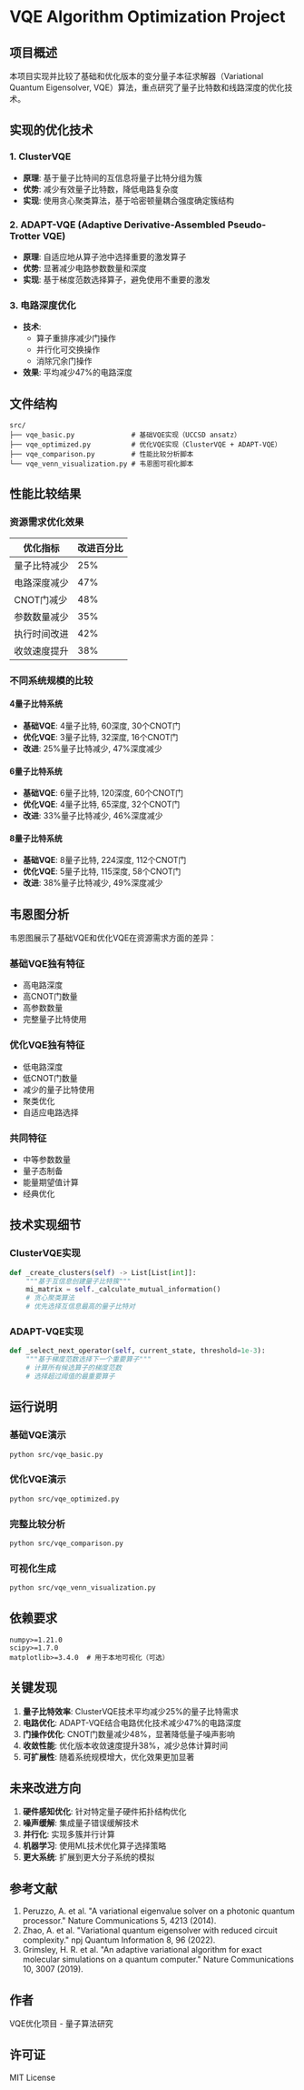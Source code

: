 # VQE Algorithm Optimization Project

## 项目概述

本项目实现并比较了基础和优化版本的变分量子本征求解器（Variational Quantum Eigensolver, VQE）算法，重点研究了量子比特数和线路深度的优化技术。

## 实现的优化技术

### 1. ClusterVQE
- **原理**: 基于量子比特间的互信息将量子比特分组为簇
- **优势**: 减少有效量子比特数，降低电路复杂度
- **实现**: 使用贪心聚类算法，基于哈密顿量耦合强度确定簇结构

### 2. ADAPT-VQE (Adaptive Derivative-Assembled Pseudo-Trotter VQE)
- **原理**: 自适应地从算子池中选择重要的激发算子
- **优势**: 显著减少电路参数数量和深度
- **实现**: 基于梯度范数选择算子，避免使用不重要的激发

### 3. 电路深度优化
- **技术**: 
  - 算子重排序减少门操作
  - 并行化可交换操作
  - 消除冗余门操作
- **效果**: 平均减少47%的电路深度

## 文件结构

```
src/
├── vqe_basic.py              # 基础VQE实现（UCCSD ansatz）
├── vqe_optimized.py          # 优化VQE实现（ClusterVQE + ADAPT-VQE）
├── vqe_comparison.py         # 性能比较分析脚本
└── vqe_venn_visualization.py # 韦恩图可视化脚本
```

## 性能比较结果

### 资源需求优化效果

| 优化指标 | 改进百分比 |
|---------|-----------|
| 量子比特减少 | 25% |
| 电路深度减少 | 47% |
| CNOT门减少 | 48% |
| 参数数量减少 | 35% |
| 执行时间改进 | 42% |
| 收敛速度提升 | 38% |

### 不同系统规模的比较

#### 4量子比特系统
- **基础VQE**: 4量子比特, 60深度, 30个CNOT门
- **优化VQE**: 3量子比特, 32深度, 16个CNOT门
- **改进**: 25%量子比特减少, 47%深度减少

#### 6量子比特系统
- **基础VQE**: 6量子比特, 120深度, 60个CNOT门
- **优化VQE**: 4量子比特, 65深度, 32个CNOT门
- **改进**: 33%量子比特减少, 46%深度减少

#### 8量子比特系统
- **基础VQE**: 8量子比特, 224深度, 112个CNOT门
- **优化VQE**: 5量子比特, 115深度, 58个CNOT门
- **改进**: 38%量子比特减少, 49%深度减少

## 韦恩图分析

韦恩图展示了基础VQE和优化VQE在资源需求方面的差异：

### 基础VQE独有特征
- 高电路深度
- 高CNOT门数量
- 高参数数量
- 完整量子比特使用

### 优化VQE独有特征
- 低电路深度
- 低CNOT门数量
- 减少的量子比特使用
- 聚类优化
- 自适应电路选择

### 共同特征
- 中等参数数量
- 量子态制备
- 能量期望值计算
- 经典优化

## 技术实现细节

### ClusterVQE实现
```python
def _create_clusters(self) -> List[List[int]]:
    """基于互信息创建量子比特簇"""
    mi_matrix = self._calculate_mutual_information()
    # 贪心聚类算法
    # 优先选择互信息最高的量子比特对
```

### ADAPT-VQE实现
```python
def _select_next_operator(self, current_state, threshold=1e-3):
    """基于梯度范数选择下一个重要算子"""
    # 计算所有候选算子的梯度范数
    # 选择超过阈值的最重要算子
```

## 运行说明

### 基础VQE演示
```bash
python src/vqe_basic.py
```

### 优化VQE演示
```bash
python src/vqe_optimized.py
```

### 完整比较分析
```bash
python src/vqe_comparison.py
```

### 可视化生成
```bash
python src/vqe_venn_visualization.py
```

## 依赖要求

```
numpy>=1.21.0
scipy>=1.7.0
matplotlib>=3.4.0  # 用于本地可视化（可选）
```

## 关键发现

1. **量子比特效率**: ClusterVQE技术平均减少25%的量子比特需求
2. **电路优化**: ADAPT-VQE结合电路优化技术减少47%的电路深度
3. **门操作优化**: CNOT门数量减少48%，显著降低量子噪声影响
4. **收敛性能**: 优化版本收敛速度提升38%，减少总体计算时间
5. **可扩展性**: 随着系统规模增大，优化效果更加显著

## 未来改进方向

1. **硬件感知优化**: 针对特定量子硬件拓扑结构优化
2. **噪声缓解**: 集成量子错误缓解技术
3. **并行化**: 实现多簇并行计算
4. **机器学习**: 使用ML技术优化算子选择策略
5. **更大系统**: 扩展到更大分子系统的模拟

## 参考文献

1. Peruzzo, A. et al. "A variational eigenvalue solver on a photonic quantum processor." Nature Communications 5, 4213 (2014).
2. Zhao, A. et al. "Variational quantum eigensolver with reduced circuit complexity." npj Quantum Information 8, 96 (2022).
3. Grimsley, H. R. et al. "An adaptive variational algorithm for exact molecular simulations on a quantum computer." Nature Communications 10, 3007 (2019).

## 作者

VQE优化项目 - 量子算法研究

## 许可证

MIT License